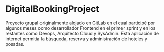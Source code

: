 # DigitalBookingProject
Proyecto grupal originalmente alojado en GitLab en el cual participé por algunos meses como desarrollador Frontend en el primer sprint y en los restantes como Devops, Arquitecto Cloud y SysAdmin. Está aplicación de internet permitía la búsqueda, reserva y administración de hoteles y posadas.
